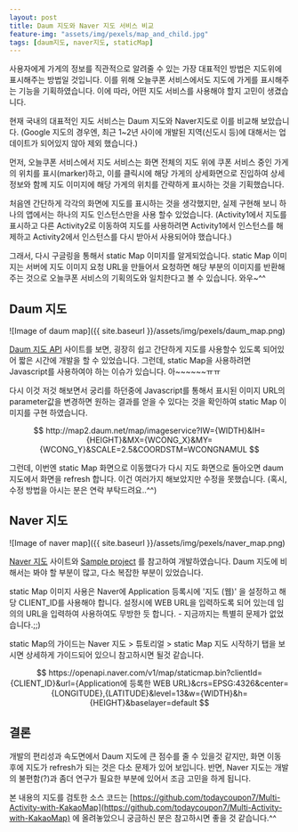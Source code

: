 ```yaml
---
layout: post
title: Daum 지도와 Naver 지도 서비스 비교
feature-img: "assets/img/pexels/map_and_child.jpg"
tags: [daum지도, naver지도, staticMap]
---
```


사용자에게 가게의 정보를 직관적으로 알려줄 수 있는 가장 대표적인 방법은 지도위에 표시해주는 방법일 것입니다. 이를 위해 오늘쿠폰 서비스에서도 지도에 가게를 표시해주는 기능을 기획하였습니다. 이에 따라, 어떤 지도 서비스를 사용해야 할지 고민이 생겼습니다.

현재 국내의 대표적인 지도 서비스는 Daum 지도와 Naver지도로 이를 비교해 보았습니다. (Google 지도의 경우엔, 최근 1~2년 사이에 개발된 지역(신도시 등)에 대해서는 업데이트가 되어있지 않아 제외 했습니다.)

먼저, 오늘쿠폰 서비스에서 지도 서비스는 화면 전체의 지도 위에 쿠폰 서비스 중인 가게의 위치를 표시(marker)하고, 이를 클릭시에 해당 가게의 상세화면으로 진입하여 상세정보와 함께 지도 이미지에 해당 가게의 위치를 간략하게 표시하는 것을 기획했습니다.

처음엔 간단하게 각각의 화면에 지도를 표시하는 것을 생각했지만, 실제 구현해 보니 하나의 앱에서는 하나의 지도 인스턴스만을 사용 할수 있었습니다. (Activity1에서 지도를 표시하고 다른 Activity2로 이동하여 지도를 사용하려면 Activity1에서 인스턴스를 해제하고 Activity2에서 인스턴스를 다시 받아서 사용되어야 했습니다.)

그래서, 다시 구글링을 통해서 static Map 이미지를 알게되었습니다. static Map 이미지는 서버에 지도 이미지 요청 URL을 만들어서 요청하면 해당 부분의 이미지를 반환해주는 것으로 오늘쿠폰 서비스의 기획의도와 일치한다고 볼 수 있습니다. 와우~^^

## Daum 지도
![Image of daum map]({{ site.baseurl }}/assets/img/pexels/daum_map.png)

[Daum 지도 API](http://apis.map.daum.net/) 사이트를 보면, 굉장히 쉽고 간단하게 지도를 사용할수 있도록 되어있어 짧은 시간에 개발을 할 수 있었습니다. 그런데, static Map을 사용하려면 Javascript를 사용하여야 하는 이슈가 있습니다. 아~~~~~~ㅠㅠ

다시 이것 저것 해보면서 궁리를 하던중에 Javascript를 통해서 표시된 이미지 URL의 parameter값을 변경하면 원하는 결과를 얻을 수 있다는 것을 확인하여 static Map 이미지를 구현 하였습니다.

$$
http://map2.daum.net/map/imageservice?IW={WIDTH}&IH={HEIGHT}&MX={WCONG_X}&MY={WCONG_Y}&SCALE=2.5&COORDSTM=WCONGNAMUL
$$

그런데, 이번엔 static Map 화면으로 이동했다가 다시 지도 화면으로 돌아오면 daum 지도에서 화면을 refresh 합니다. 이건 여러가지 해보았지만 수정을 못했습니다. (혹시, 수정 방법을 아시는 분은 연락 부탁드려요..^^)

## Naver 지도
![Image of naver map]({{ site.baseurl }}/assets/img/pexels/naver_map.png)

[Naver 지도](https://developers.naver.com/products/map/) 사이트와 [Sample project](https://github.com/navermaps/maps.android) 를 참고하여 개발하였습니다. Daum 지도에 비해서는 봐야 할 부분이 많고, 다소 복잡한 부분이 있었습니다.

static Map 이미지 사용은 Naver에 Application 등록시에 '지도 (웹)' 을 설정하고 해당 CLIENT_ID를 사용해야 합니다. 설정시에 WEB URL을 입력하도록 되어 있는데 임의의 URL을 입력하여 사용하여도 무방한 듯 합니다. - 지금까지는 특별히 문제가 없었습니다.;;)

static Map의 가이드는 Naver 지도 > 튜토리얼 > static Map 지도 시작하기 탭을 보시면 상세하게 가이드되어 있으니 참고하시면 될것 같습니다.

$$
https://openapi.naver.com/v1/map/staticmap.bin?clientId={CLIENT_ID}&url={Application에 등록한 WEB URL}&crs=EPSG:4326&center={LONGITUDE},{LATITUDE}&level=13&w={WIDTH}&h={HEIGHT}&baselayer=default
$$

## 결론
개발의 편리성과 속도면에서 Daum 지도에 큰 점수를 줄 수 있을것 같지만, 화면 이동 후에 지도가 refresh가 되는 것은 다소 문제가 있어 보입니다. 반면, Naver 지도는 개발의 불편함(?)과 좀더 연구가 필요한 부분에 있어서 조금 고민을 하게 됩니다.

본 내용의 지도를 검토한 소스 코드는 [https://github.com/todaycoupon7/Multi-Activity-with-KakaoMap](https://github.com/todaycoupon7/Multi-Activity-with-KakaoMap) 에 올려놓았으니 궁금하신 분은 참고하시면 좋을 것 같습니다.^^
